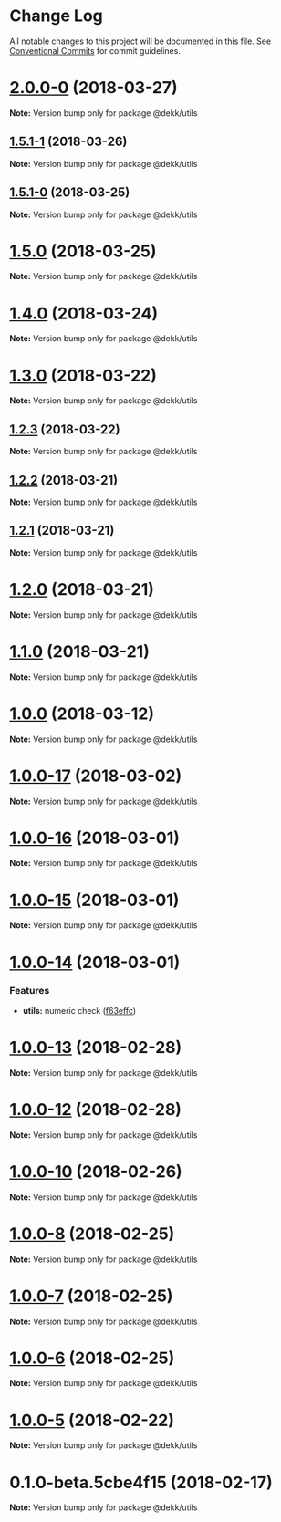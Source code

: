 # Change Log

All notable changes to this project will be documented in this file.
See [Conventional Commits](https://conventionalcommits.org) for commit guidelines.

<a name="2.0.0-0"></a>
# [2.0.0-0](https://github.com/sinnerschrader/dekk/compare/v1.5.1-1...v2.0.0-0) (2018-03-27)




**Note:** Version bump only for package @dekk/utils

<a name="1.5.1-1"></a>
## [1.5.1-1](https://github.com/sinnerschrader/dekk/compare/v1.5.1-0...v1.5.1-1) (2018-03-26)




**Note:** Version bump only for package @dekk/utils

<a name="1.5.1-0"></a>
## [1.5.1-0](https://github.com/sinnerschrader/dekk/compare/v1.5.0...v1.5.1-0) (2018-03-25)




**Note:** Version bump only for package @dekk/utils

<a name="1.5.0"></a>
# [1.5.0](https://github.com/sinnerschrader/dekk/compare/v1.4.0...v1.5.0) (2018-03-25)




**Note:** Version bump only for package @dekk/utils

<a name="1.4.0"></a>
# [1.4.0](https://github.com/sinnerschrader/dekk/compare/v1.3.0...v1.4.0) (2018-03-24)




**Note:** Version bump only for package @dekk/utils

<a name="1.3.0"></a>
# [1.3.0](https://github.com/sinnerschrader/dekk/compare/v1.2.3...v1.3.0) (2018-03-22)




**Note:** Version bump only for package @dekk/utils

<a name="1.2.3"></a>
## [1.2.3](https://github.com/sinnerschrader/dekk/compare/v1.2.2...v1.2.3) (2018-03-22)




**Note:** Version bump only for package @dekk/utils

<a name="1.2.2"></a>
## [1.2.2](https://github.com/sinnerschrader/dekk/compare/v1.2.1...v1.2.2) (2018-03-21)




**Note:** Version bump only for package @dekk/utils

<a name="1.2.1"></a>
## [1.2.1](https://github.com/sinnerschrader/dekk/compare/v1.2.0...v1.2.1) (2018-03-21)




**Note:** Version bump only for package @dekk/utils

<a name="1.2.0"></a>
# [1.2.0](https://github.com/sinnerschrader/dekk/compare/v1.0.0...v1.2.0) (2018-03-21)




**Note:** Version bump only for package @dekk/utils

<a name="1.1.0"></a>
# [1.1.0](https://github.com/sinnerschrader/dekk/compare/v1.0.0...v1.1.0) (2018-03-21)




**Note:** Version bump only for package @dekk/utils

<a name="1.0.0"></a>
# [1.0.0](https://github.com/sinnerschrader/dekk/compare/v1.0.0-17...v1.0.0) (2018-03-12)




**Note:** Version bump only for package @dekk/utils

<a name="1.0.0-17"></a>
# [1.0.0-17](https://github.com/sinnerschrader/dekk/compare/v1.0.0-16...v1.0.0-17) (2018-03-02)




**Note:** Version bump only for package @dekk/utils

<a name="1.0.0-16"></a>
# [1.0.0-16](https://github.com/sinnerschrader/dekk/compare/v1.0.0-15...v1.0.0-16) (2018-03-01)




**Note:** Version bump only for package @dekk/utils

<a name="1.0.0-15"></a>
# [1.0.0-15](https://github.com/sinnerschrader/dekk/compare/v1.0.0-14...v1.0.0-15) (2018-03-01)




**Note:** Version bump only for package @dekk/utils

<a name="1.0.0-14"></a>
# [1.0.0-14](https://github.com/sinnerschrader/dekk/compare/v1.0.0-13...v1.0.0-14) (2018-03-01)


### Features

* **utils:** numeric check ([f63effc](https://github.com/sinnerschrader/dekk/commit/f63effc))




<a name="1.0.0-13"></a>
# [1.0.0-13](https://github.com/sinnerschrader/dekk/compare/v1.0.0-12...v1.0.0-13) (2018-02-28)




**Note:** Version bump only for package @dekk/utils

<a name="1.0.0-12"></a>
# [1.0.0-12](https://github.com/sinnerschrader/dekk/compare/v1.0.0-11...v1.0.0-12) (2018-02-28)




**Note:** Version bump only for package @dekk/utils

<a name="1.0.0-10"></a>
# [1.0.0-10](https://github.com/sinnerschrader/dekk/compare/v1.0.0-9...v1.0.0-10) (2018-02-26)




**Note:** Version bump only for package @dekk/utils

<a name="1.0.0-8"></a>
# [1.0.0-8](https://github.com/sinnerschrader/dekk/compare/v1.0.0-7...v1.0.0-8) (2018-02-25)




**Note:** Version bump only for package @dekk/utils

<a name="1.0.0-7"></a>
# [1.0.0-7](https://github.com/sinnerschrader/dekk/compare/v1.0.0-6...v1.0.0-7) (2018-02-25)




**Note:** Version bump only for package @dekk/utils

<a name="1.0.0-6"></a>
# [1.0.0-6](https://github.com/sinnerschrader/dekk/compare/v1.0.0-5...v1.0.0-6) (2018-02-25)




**Note:** Version bump only for package @dekk/utils

<a name="1.0.0-5"></a>
# [1.0.0-5](https://github.com/sinnerschrader/dekk/compare/v1.0.0-4...v1.0.0-5) (2018-02-22)




**Note:** Version bump only for package @dekk/utils

<a name="0.1.0-beta.5cbe4f15"></a>
# 0.1.0-beta.5cbe4f15 (2018-02-17)




**Note:** Version bump only for package @dekk/utils
